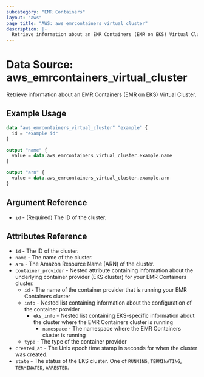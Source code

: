 ```yaml
---
subcategory: "EMR Containers"
layout: "aws"
page_title: "AWS: aws_emrcontainers_virtual_cluster"
description: |-
  Retrieve information about an EMR Containers (EMR on EKS) Virtual Cluster
---
```


# Data Source: aws_emrcontainers_virtual_cluster

Retrieve information about an EMR Containers (EMR on EKS) Virtual Cluster.

## Example Usage

```terraform
data "aws_emrcontainers_virtual_cluster" "example" {
  id = "example id"
}

output "name" {
  value = data.aws_emrcontainers_virtual_cluster.example.name
}

output "arn" {
  value = data.aws_emrcontainers_virtual_cluster.example.arn
}
```

## Argument Reference

* `id` - (Required) The ID of the cluster.

## Attributes Reference

* `id` - The ID of the cluster.
* `name` - The name of the cluster.
* `arn` - The Amazon Resource Name (ARN) of the cluster.
* `container_provider` - Nested attribute containing information about the underlying container provider (EKS cluster) for your EMR Containers cluster.
    * `id` - The name of the container provider that is running your EMR Containers cluster
    * `info` - Nested list containing information about the configuration of the container provider
      * `eks_info` - Nested list containing EKS-specific information about the cluster where the EMR Containers cluster is running
        * `namespace` - The namespace where the EMR Containers cluster is running
    * `type` - The type of the container provider
* `created_at` - The Unix epoch time stamp in seconds for when the cluster was created.
* `state` - The status of the EKS cluster. One of `RUNNING`, `TERMINATING`, `TERMINATED`, `ARRESTED`.
